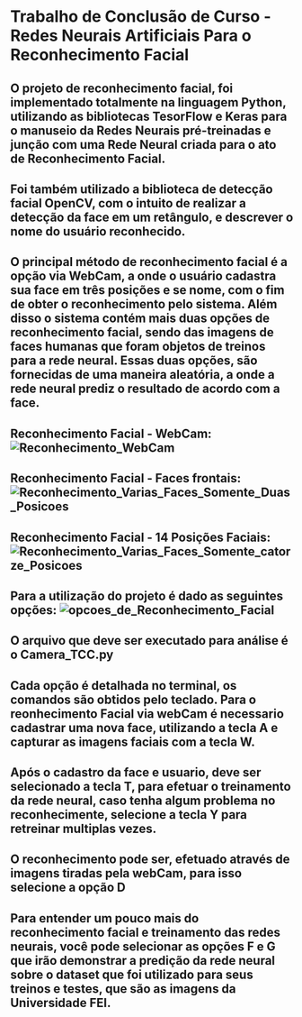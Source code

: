 # Trabalho de Conclusão de Curso - Redes Neurais Artificiais Para o Reconhecimento Facial

## O projeto de reconhecimento facial, foi implementado totalmente na linguagem Python, utilizando as bibliotecas TesorFlow e Keras para o manuseio da Redes Neurais pré-treinadas e junção com uma Rede Neural criada para o ato de Reconhecimento Facial.

## Foi também utilizado a biblioteca de detecção facial OpenCV, com o intuito de realizar a detecção da face em um retângulo, e descrever o nome do usuário reconhecido.

## O principal método de reconhecimento facial é a opção via WebCam, a onde o usuário cadastra sua face em três posições e se nome, com o fim de obter o reconhecimento pelo sistema. Além disso o sistema contém mais duas opções de reconhecimento facial, sendo das imagens de faces humanas que foram objetos de treinos para a rede neural. Essas duas opções, são fornecidas de uma maneira aleatória, a onde a rede neural prediz o resultado de acordo com a face. 


## Reconhecimento Facial - WebCam:![Reconhecimento_WebCam](https://user-images.githubusercontent.com/64969135/200305609-304c5f79-aab5-425a-b892-2c9fcaf09a31.png)

## Reconhecimento Facial - Faces frontais: ![Reconhecimento_Varias_Faces_Somente_Duas_Posicoes](https://user-images.githubusercontent.com/64969135/200306021-605bbd64-304b-422e-a5f4-756c4145549f.png)

## Reconhecimento Facial - 14 Posições Faciais: ![Reconhecimento_Varias_Faces_Somente_catorze_Posicoes](https://user-images.githubusercontent.com/64969135/200306225-2ce2044f-1041-44ee-9b30-093c52441e25.png)

## Para a utilização do projeto é dado as seguintes opções: ![opcoes_de_Reconhecimento_Facial](https://user-images.githubusercontent.com/64969135/200312943-fddf432f-18ee-4050-a0cc-9889e5273ce7.png)

## O arquivo que deve ser executado para análise é o Camera_TCC.py

## Cada opção é detalhada no terminal, os comandos são obtidos pelo teclado. Para o reonhecimento Facial via webCam é necessario cadastrar uma nova face, utilizando a tecla A e capturar as imagens faciais com a tecla W.

## Após o cadastro da face e usuario, deve ser selecionado a tecla T, para efetuar o treinamento da rede neural, caso tenha algum problema no reconhecimente, selecione a tecla Y para retreinar multiplas vezes.

## O reconhecimento pode ser, efetuado através de imagens tiradas pela webCam, para isso selecione a opção D

## Para entender um pouco mais do reconhecimento facial e treinamento das redes neurais, você pode selecionar as opções F e G que irão demonstrar a predição da rede neural sobre o dataset que foi utilizado para seus treinos e testes, que são as imagens da Universidade FEI.

